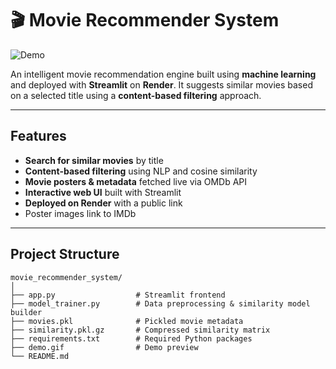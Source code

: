 # 🎬 Movie Recommender System

![Demo](demo.gif)

An intelligent movie recommendation engine built using **machine learning** and deployed with **Streamlit** on **Render**. It suggests similar movies based on a selected title using a **content-based filtering** approach.

---

## Features

-  **Search for similar movies** by title  
-  **Content-based filtering** using NLP and cosine similarity  
-  **Movie posters & metadata** fetched live via OMDb API  
-  **Interactive web UI** built with Streamlit  
-  **Deployed on Render** with a public link  
-  Poster images link to IMDb  


---

##  Project Structure

```plaintext
movie_recommender_system/
│
├── app.py                  # Streamlit frontend
├── model_trainer.py        # Data preprocessing & similarity model builder
├── movies.pkl              # Pickled movie metadata
├── similarity.pkl.gz       # Compressed similarity matrix
├── requirements.txt        # Required Python packages
├── demo.gif                # Demo preview
└── README.md
